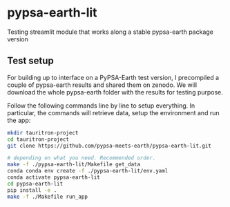 # pypsa-earth-lit

Testing streamlit module that works along a stable pypsa-earth package version

## Test setup

For building up to interface on a PyPSA-Earth test version, I precompiled a couple of pypsa-earth results and shared them on zenodo. We will download the whole pypsa-earth folder with the results for testing purpose.

Follow the following commands line by line to setup everything. In particular, the commands will retrieve data, setup the environment and run the app:

```bash
mkdir tauritron-project
cd tauritron-project
git clone https://github.com/pypsa-meets-earth/pypsa-earth-lit.git

# depending on what you need. Recommended order.
make -f ./pypsa-earth-lit/Makefile get_data
conda conda env create -f ./pypsa-earth-lit/env.yaml
conda activate pypsa-earth-lit
cd pypsa-earth-lit
pip install -e .
make -f ./Makefile run_app
```
